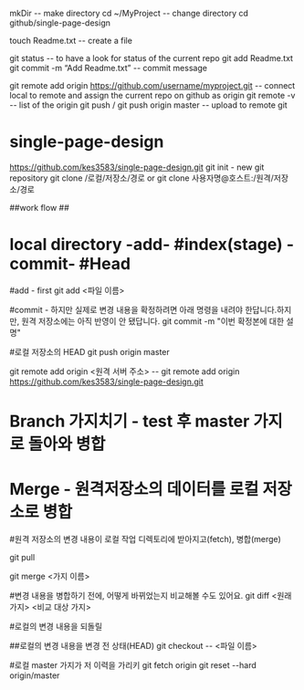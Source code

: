 
mkDir  -- make directory
cd ~/MyProject -- change directory
cd github/single-page-design

touch Readme.txt -- create a file

git status -- to have a look for status of the current repo
git add Readme.txt
git commit -m “Add Readme.txt” -- commit message

git remote add origin https://github.com/username/myproject.git -- connect local to remote and assign the current repo on github as origin
git remote -v -- list of the origin
git push / git push origin master -- upload to remote git


# single-page-design
https://github.com/kes3583/single-page-design.git
git init - new git repository
git clone /로컬/저장소/경로 or git clone 사용자명@호스트:/원격/저장소/경로

##work flow ##
# local directory -add- #index(stage) -commit- #Head

#add - first
git add <파일 이름>

#commit - 하지만 실제로 변경 내용을 확정하려면 아래 명령을 내려야 한답니다.하지만, 원격 저장소에는 아직 반영이 안 됐답니다.
git commit -m "이번 확정본에 대한 설명"

#로컬 저장소의 HEAD
git push origin master

git remote add origin <원격 서버 주소>
-- git remote add origin https://github.com/kes3583/single-page-design.git


# Branch 가지치기 - test 후 master 가지로 돌아와 병합

# Merge - 원격저장소의 데이터를 로컬 저장소로 병합
#원격 저장소의 변경 내용이 로컬 작업 디렉토리에 받아지고(fetch), 병합(merge)

git pull

git merge <가지 이름>

#변경 내용을 병합하기 전에, 어떻게 바뀌었는지 비교해볼 수도 있어요.
git diff <원래 가지> <비교 대상 가지>

#로컬의 변경 내용을 되돌릴

##로컬의 변경 내용을 변경 전 상태(HEAD)
git checkout -- <파일 이름>

#로컬 master 가지가 저 이력을 가리키
git fetch origin
git reset --hard origin/master
